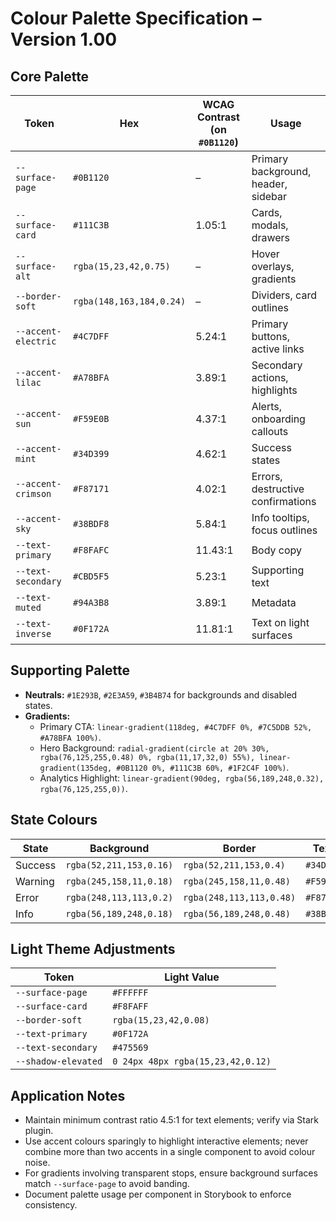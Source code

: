 # Colour Palette Specification – Version 1.00

## Core Palette
| Token | Hex | WCAG Contrast (on `#0B1120`) | Usage |
| --- | --- | --- | --- |
| `--surface-page` | `#0B1120` | – | Primary background, header, sidebar |
| `--surface-card` | `#111C3B` | 1.05:1 | Cards, modals, drawers |
| `--surface-alt` | `rgba(15,23,42,0.75)` | – | Hover overlays, gradients |
| `--border-soft` | `rgba(148,163,184,0.24)` | – | Dividers, card outlines |
| `--accent-electric` | `#4C7DFF` | 5.24:1 | Primary buttons, active links |
| `--accent-lilac` | `#A78BFA` | 3.89:1 | Secondary actions, highlights |
| `--accent-sun` | `#F59E0B` | 4.37:1 | Alerts, onboarding callouts |
| `--accent-mint` | `#34D399` | 4.62:1 | Success states |
| `--accent-crimson` | `#F87171` | 4.02:1 | Errors, destructive confirmations |
| `--accent-sky` | `#38BDF8` | 5.84:1 | Info tooltips, focus outlines |
| `--text-primary` | `#F8FAFC` | 11.43:1 | Body copy |
| `--text-secondary` | `#CBD5F5` | 5.23:1 | Supporting text |
| `--text-muted` | `#94A3B8` | 3.89:1 | Metadata |
| `--text-inverse` | `#0F172A` | 11.81:1 | Text on light surfaces |

## Supporting Palette
- **Neutrals:** `#1E293B`, `#2E3A59`, `#3B4B74` for backgrounds and disabled states.
- **Gradients:**
  - Primary CTA: `linear-gradient(118deg, #4C7DFF 0%, #7C5DDB 52%, #A78BFA 100%)`.
  - Hero Background: `radial-gradient(circle at 20% 30%, rgba(76,125,255,0.48) 0%, rgba(11,17,32,0) 55%), linear-gradient(135deg, #0B1120 0%, #111C3B 60%, #1F2C4F 100%)`.
  - Analytics Highlight: `linear-gradient(90deg, rgba(56,189,248,0.32), rgba(76,125,255,0))`.

## State Colours
| State | Background | Border | Text |
| --- | --- | --- | --- |
| Success | `rgba(52,211,153,0.16)` | `rgba(52,211,153,0.4)` | `#34D399` |
| Warning | `rgba(245,158,11,0.18)` | `rgba(245,158,11,0.48)` | `#F59E0B` |
| Error | `rgba(248,113,113,0.2)` | `rgba(248,113,113,0.48)` | `#F87171` |
| Info | `rgba(56,189,248,0.18)` | `rgba(56,189,248,0.48)` | `#38BDF8` |

## Light Theme Adjustments
| Token | Light Value |
| --- | --- |
| `--surface-page` | `#FFFFFF` |
| `--surface-card` | `#F8FAFF` |
| `--border-soft` | `rgba(15,23,42,0.08)` |
| `--text-primary` | `#0F172A` |
| `--text-secondary` | `#475569` |
| `--shadow-elevated` | `0 24px 48px rgba(15,23,42,0.12)` |

## Application Notes
- Maintain minimum contrast ratio 4.5:1 for text elements; verify via Stark plugin.
- Use accent colours sparingly to highlight interactive elements; never combine more than two accents in a single component to avoid colour noise.
- For gradients involving transparent stops, ensure background surfaces match `--surface-page` to avoid banding.
- Document palette usage per component in Storybook to enforce consistency.
